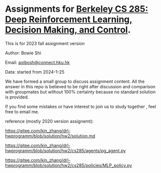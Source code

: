 # Assignments for [Berkeley CS 285: Deep Reinforcement Learning, Decision Making, and Control](http://rail.eecs.berkeley.edu/deeprlcourse/).

This is for 2023 fall assignment version

Author: Bowie Shi

Email: aoibosh@connect.hku.hk

Data: started from 2024-1-25

We have formed a small group to discuss assignment content. All the answer in this repo is believed to be right after discussion and comparison with groupmates but without 100% certainty because no standard solution is provided.

If you find some mistakes or have interest to join us to study together , feel free to email me.


reference (mostly 2020 version assignemt):

https://gitee.com/kin_zhang/drl-hwprogramm/blob/solution/hw2/solution.md

https://gitee.com/kin_zhang/drl-hwprogramm/blob/solution/hw2/cs285/agents/pg_agent.py

https://gitee.com/kin_zhang/drl-hwprogramm/blob/solution/hw2/cs285/policies/MLP_policy.py